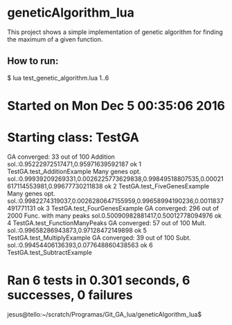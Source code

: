 # geneticAlgorithm_lua

This project shows a simple implementation of genetic algorithm for finding the maximum of a given function.

## How to run:

$ lua test_genetic_algorithm.lua 
1..6
# Started on Mon Dec  5 00:35:06 2016
# Starting class: TestGA
GA converged: 33 out of 100
Addition sol.:0.95222972517471,0.95971639592187
ok     1        TestGA.test_AdditionExample
Many genes opt. sol.:0.99939209269331,0.0026225773629838,0.99849518807535,0.00021617114553981,0.99677730211838
ok     2        TestGA.test_FiveGenesExample
Many genes opt. sol.:0.9982274319037,0.0026280647155959,0.99658994190236,0.0011837491771131
ok     3        TestGA.test_FourGenesExample
GA converged: 296 out of 2000
Func. with many peaks sol.0.50090982881417,0.50012778094976
ok     4        TestGA.test_FunctionManyPeaks
GA converged: 57 out of 100
Mult. sol.:0.99658286943873,0.97128472149898
ok     5        TestGA.test_MultiplyExample
GA converged: 39 out of 100
Subt. sol.:0.99454406136393,0.077648860438563
ok     6        TestGA.test_SubtractExample
# Ran 6 tests in 0.301 seconds, 6 successes, 0 failures
jesus@tello:~/scratch/Programas/Git_GA_lua/geneticAlgorithm_lua$ 
